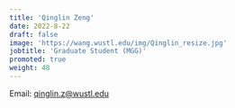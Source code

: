 ```yaml
---
title: 'Qinglin Zeng'
date: 2022-8-22
draft: false
image: 'https://wang.wustl.edu/img/Qinglin_resize.jpg'
jobtitle: 'Graduate Student (MGG)'
promoted: true
weight: 48
---
```

Email: qinglin.z@wustl.edu
